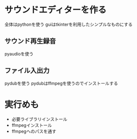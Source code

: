 # サウンドエディターを作る

全体はpythonを使う
guiはtkinterを利用したシンプルなものにする

## サウンド再生録音

pyaudioを使う

## ファイル入出力

pydubを使う
pydubはffmpegを使うのでインストールする

# 実行めも

- 必要ライブラリインストール
- ffmpegインストール
- ffmpegへのパスを通す

